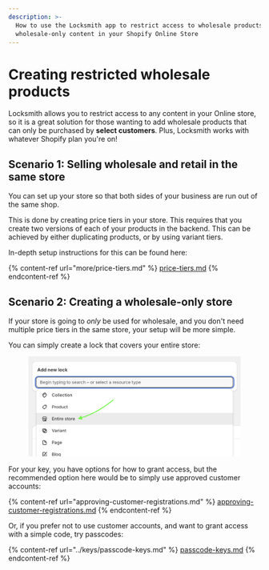 ```yaml
---
description: >-
  How to use the Locksmith app to restrict access to wholesale products or
  wholesale-only content in your Shopify Online Store
---
```


# Creating restricted wholesale products

Locksmith allows you to restrict access to any content in your Online store, so it is a great solution for those wanting to add wholesale products that can only be purchased by **select customers**. Plus, Locksmith works with whatever Shopify plan you're on!

## Scenario 1: Selling wholesale and retail in the same store

You can set up your store so that both sides of your business are run out of the same shop.&#x20;

This is done by creating price tiers in your store. This requires that you create two versions of each of your products in the backend. This can be achieved by either duplicating products, or by using variant tiers.&#x20;

In-depth setup instructions for this can be found here:

{% content-ref url="more/price-tiers.md" %}
[price-tiers.md](more/price-tiers.md)
{% endcontent-ref %}

## Scenario 2: Creating a wholesale-only store

If your store is going to _only_ be used for wholesale, and you don't need multiple price tiers in the same store, your setup will be more simple.

You can simply create a lock that covers your entire store:

<figure><img src="../.gitbook/assets/Screenshot 2024-04-22 at 12.06.39.png" alt=""><figcaption></figcaption></figure>

For your key, you have options for how to grant access, but the recommended option here would be to simply use approved customer accounts:

{% content-ref url="approving-customer-registrations.md" %}
[approving-customer-registrations.md](approving-customer-registrations.md)
{% endcontent-ref %}

Or, if you prefer not to use customer accounts, and want to grant access with a simple code, try passcodes:

{% content-ref url="../keys/passcode-keys.md" %}
[passcode-keys.md](../keys/passcode-keys.md)
{% endcontent-ref %}
